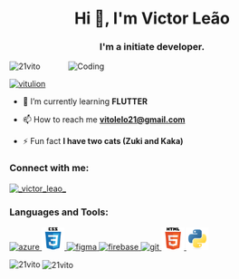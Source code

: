 <h1 align="center">Hi 👋, I'm Victor Leão</h1>
<h3 align="center">I'm a initiate developer.</h3>
<img align="right" alt="Coding" width="400" src="https://qph.cf2.quoracdn.net/main-qimg-c0c2264911d8cd4a688acd0542240f95">

<p align="left"> <img src="https://komarev.com/ghpvc/?username=21vito&label=Profile%20views&color=0e75b6&style=flat" alt="21vito" /> </p>

<p align="left"> <a href="https://twitter.com/vitulion" target="blank" rel="external"><img src="https://img.shields.io/twitter/follow/vitulion?logo=twitter&style=for-the-badge" alt="vitulion" /></a> </p>

- 🌱 I’m currently learning **FLUTTER**

- 📫 How to reach me **vitolelo21@gmail.com**

- ⚡ Fun fact **I have two cats (Zuki and Kaka)**

<h3 align="left">Connect with me:</h3>
<p align="left">
<a href="https://instagram.com/_victor_leao_" target="blank" rel="external"><img align="center" src="https://raw.githubusercontent.com/rahuldkjain/github-profile-readme-generator/master/src/images/icons/Social/instagram.svg" alt="_victor_leao_" height="30" width="40" /></a>
</p>

<h3 align="left">Languages and Tools:</h3>
<p align="left"> <a href="https://azure.microsoft.com/en-in/" target="_blank" rel="noreferrer"> <img src="https://www.vectorlogo.zone/logos/microsoft_azure/microsoft_azure-icon.svg" alt="azure" width="40" height="40"/> </a> <a href="https://www.w3schools.com/css/" target="_blank" rel="noreferrer"> <img src="https://raw.githubusercontent.com/devicons/devicon/master/icons/css3/css3-original-wordmark.svg" alt="css3" width="40" height="40"/> </a> <a href="https://www.figma.com/" target="_blank" rel="noreferrer"> <img src="https://www.vectorlogo.zone/logos/figma/figma-icon.svg" alt="figma" width="40" height="40"/> </a> <a href="https://firebase.google.com/" target="_blank" rel="noreferrer"> <img src="https://www.vectorlogo.zone/logos/firebase/firebase-icon.svg" alt="firebase" width="40" height="40"/> </a> <a href="https://git-scm.com/" target="_blank" rel="noreferrer"> <img src="https://www.vectorlogo.zone/logos/git-scm/git-scm-icon.svg" alt="git" width="40" height="40"/> </a> <a href="https://www.w3.org/html/" target="_blank" rel="noreferrer"> <img src="https://raw.githubusercontent.com/devicons/devicon/master/icons/html5/html5-original-wordmark.svg" alt="html5" width="40" height="40"/> </a> <a href="https://www.python.org" target="_blank" rel="noreferrer"> <img src="https://raw.githubusercontent.com/devicons/devicon/master/icons/python/python-original.svg" alt="python" width="40" height="40"/> </a> </p>

<p><img align="left" src="https://github-readme-stats.vercel.app/api/top-langs?username=21vito&show_icons=true&locale=en&layout=compact" alt="21vito" /></p>

<p>&nbsp;<img align="center" src="https://github-readme-stats.vercel.app/api?username=21vito&show_icons=true&locale=en" alt="21vito" /></p>
